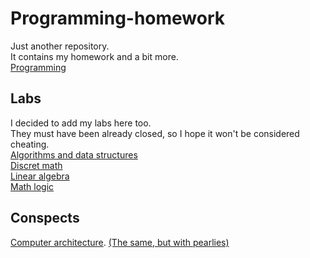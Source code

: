 # Programming-homework
Just another repository.<br>
It contains my homework and a bit more.<br>
[Programming](programming_homework)


## Labs
I decided to add my labs here too.<br>
They must have been already closed, so I hope it won't be considered cheating.<br>
[Algorithms and data structures](labs/AlgoLabs)<br>
[Discret math](labs/DMLabs)<br>
[Linear algebra](labs/LinAlLabs)<br>
[Math logic](https://github.com/Xagen37/Projects/tree/master/proof_rebuilder)


## Conspects
[Computer architecture](conspectuses/Computer_architecture.pdf). 
[(The same, but with pearlies)](https://docs.google.com/document/d/1lAgR7urtgu8xBsn-nue1H9uq4h6_gtPxQ5rW5eTOk28/edit?usp=sharing)
